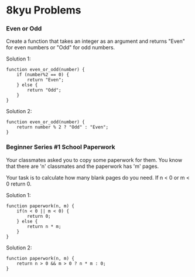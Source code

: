 # 8kyu Problems

### Even or Odd
Create a function that takes an integer as an argument and returns "Even" for even numbers or "Odd" for odd numbers.

Solution 1:

    function even_or_odd(number) {
        if (number%2 == 0) {
            return "Even";
        } else {
            return "Odd";
        }
    }

Solution 2:

    function even_or_odd(number) {
        return number % 2 ? "Odd" : "Even";
    }

### Beginner Series #1 School Paperwork
Your classmates asked you to copy some paperwork for them. You know that there are 'n' classmates and the paperwork has 'm' pages.

Your task is to calculate how many blank pages do you need. If n < 0 or m < 0 return 0.

Solution 1:

    function paperwork(n, m) {
        if(n < 0 || m < 0) {
            return 0;
        } else {
            return n * m;
        }
    }

Solution 2:

    function paperwork(n, m) {
        return n > 0 && m > 0 ? n * m : 0;
    }

### 